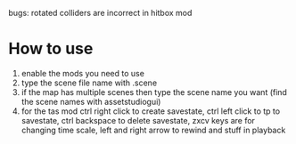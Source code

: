 bugs: rotated colliders are incorrect in hitbox mod<br />

# How to use
1. enable the mods you need to use<br />
2. type the scene file name with .scene<br />
3. if the map has multiple scenes then type the scene name you want (find the scene names with assetstudiogui)<br />
4. for the tas mod ctrl right click to create savestate, ctrl left click to tp to savestate, ctrl backspace to delete savestate, zxcv keys are for changing time scale, left and right arrow to rewind and stuff in playback
